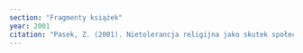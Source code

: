 ```yaml
---
section: "Fragmenty książek"
year: 2001
citation: "Pasek, Z. (2001). Nietolerancja religijna jako skutek społecznych działań przeciw sektom. W S. Pamuła i A. Margasiński (red.), Sekty. Uwarunkowania i niebezpieczeństwa w III RP (s. 67-76). Częstochowa."
---
```

